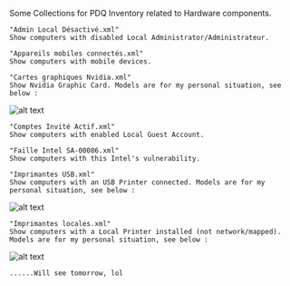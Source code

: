 Some Collections for PDQ Inventory related to Hardware components.

````
"Admin Local Désactivé.xml"
Show computers with disabled Local Administrator/Administrateur.
````
````
"Appareils mobiles connectés.xml"
Show computers with mobile devices.
````
````
"Cartes graphiques Nvidia.xml"
Show Nvidia Graphic Card. Models are for my personal situation, see below :
````
![alt text](https://github.com/wizz13150/PDQ_Repo/blob/master/PDQInventory/Hardware/NVidia.png)
````
"Comptes Invité Actif.xml"
Show computers with enabled Local Guest Account.
````
````
"Faille Intel SA-00086.xml"
Show computers with this Intel's vulnerability.
````
````
"Imprimantes USB.xml"
Show computers with an USB Printer connected. Models are for my personal situation, see below :
````
![alt text](https://github.com/wizz13150/PDQ_Repo/blob/master/PDQInventory/Hardware/USBPrinters.png)
````
"Imprimantes locales.xml"
Show computers with a Local Printer installed (not network/mapped). 
Models are for my personal situation, see below :
````
![alt text](https://github.com/wizz13150/PDQ_Repo/blob/master/PDQInventory/Hardware/LocalPrinters.png)
````
......Will see tomorrow, lol 
````
````

````
````

````
````


````


